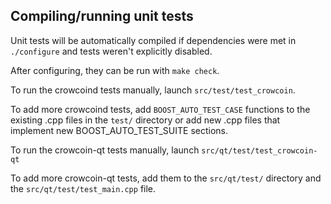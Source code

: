 Compiling/running unit tests
------------------------------------

Unit tests will be automatically compiled if dependencies were met in `./configure`
and tests weren't explicitly disabled.

After configuring, they can be run with `make check`.

To run the crowcoind tests manually, launch `src/test/test_crowcoin`.

To add more crowcoind tests, add `BOOST_AUTO_TEST_CASE` functions to the existing
.cpp files in the `test/` directory or add new .cpp files that
implement new BOOST_AUTO_TEST_SUITE sections.

To run the crowcoin-qt tests manually, launch `src/qt/test/test_crowcoin-qt`

To add more crowcoin-qt tests, add them to the `src/qt/test/` directory and
the `src/qt/test/test_main.cpp` file.
